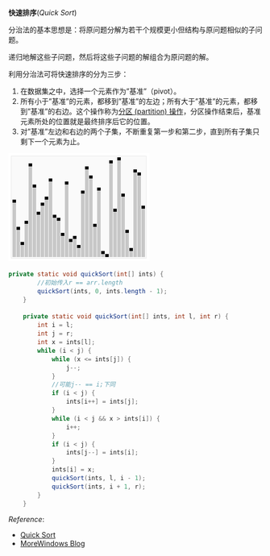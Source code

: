 **快速排序**(*Quick Sort*)



分治法的基本思想是：将原问题分解为若干个规模更小但结构与原问题相似的子问题。

递归地解这些子问题，然后将这些子问题的解组合为原问题的解。

利用分治法可将快速排序的分为三步：

1. 在数据集之中，选择一个元素作为”基准”（pivot）。
2. 所有小于”基准”的元素，都移到”基准”的左边；所有大于”基准”的元素，都移到”基准”的右边。这个操作称为[分区 (partition) 操作](http://en.wikipedia.org/wiki/Quicksort)，分区操作结束后，基准元素所处的位置就是最终排序后它的位置。
3. 对”基准”左边和右边的两个子集，不断重复第一步和第二步，直到所有子集只剩下一个元素为止。

![Quick Sort](https://github.com/ccccqyc/BookDir/blob/master/Books/Algorithm/image/Sorting_quicksort_anim.gif)



```java
private static void quickSort(int[] ints) {
        //初始传入r == arr.length
        quickSort(ints, 0, ints.length - 1);
    }

    private static void quickSort(int[] ints, int l, int r) {
        int i = l;
        int j = r;
        int x = ints[l];
        while (i < j) {
            while (x <= ints[j]) {
                j--;
            }
            //可能j-- == i;下同
            if (i < j) {
                ints[i++] = ints[j];
            }
            while (i < j && x > ints[i]) {
                i++;
            }
            if (i < j) {
                ints[j--] = ints[i];
            }
            ints[i] = x;
            quickSort(ints, l, i - 1);
            quickSort(ints, i + 1, r);
        }
    }
```



*Reference*:

- [Quick Sort](https://en.wikipedia.org/wiki/Quicksort)
- [MoreWindows Blog](http://blog.csdn.net/morewindows/)